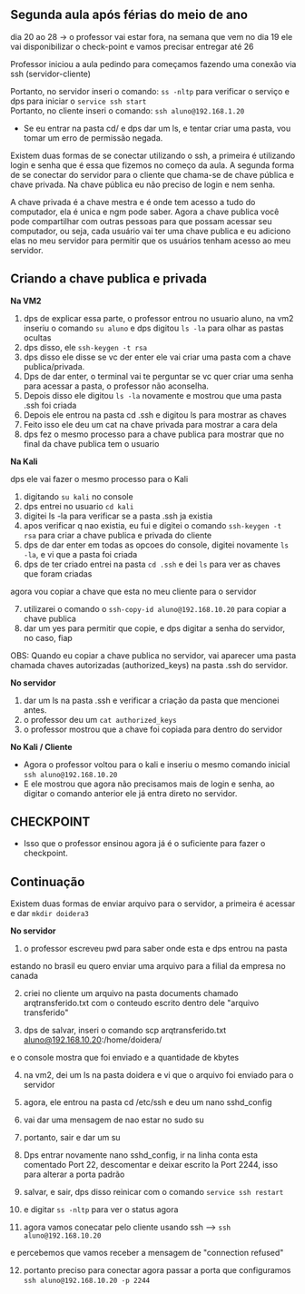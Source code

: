 ## Segunda aula após férias do meio de ano

dia 20 ao 28 ->  o professor vai estar fora, na semana que vem no dia 19 ele vai disponibilizar o check-point e vamos precisar entregar até 26

Professor iniciou a aula pedindo para começamos fazendo uma conexão via ssh (servidor-cliente)

Portanto, no servidor inseri o comando: `ss -nltp` para verificar o serviço e dps para iniciar o `service ssh start` <br>
Portanto, no cliente inseri o comando: `ssh aluno@192.168.1.20`

- Se eu entrar na pasta cd/ e dps dar um ls, e tentar criar uma pasta, vou tomar um erro de permissão negada.

Existem duas formas de se conectar utilizando o ssh, a primeira é utilizando login e senha que é essa que fizemos no começo da aula.
A segunda forma de se conectar do servidor para o cliente que chama-se de chave pública e chave privada. Na chave pública eu não preciso de login e nem senha.

A chave privada é a chave mestra e é onde tem acesso a tudo do computador, ela é unica e ngm pode saber. Agora a chave publica você pode compartilhar com outras pessoas para que possam acessar seu computador, ou seja, cada usuário vai ter uma chave publica e eu adiciono elas no meu servidor para permitir que os usuários tenham acesso ao meu servidor.

## Criando a chave publica e privada

**Na VM2** 

1. dps de explicar essa parte, o professor entrou no usuario aluno, na vm2 inseriu o comando `su aluno` e dps digitou `ls -la`  para olhar as pastas ocultas
2. dps disso, ele `ssh-keygen -t rsa`
3. dps disso ele disse se vc der enter ele vai criar uma pasta com a chave publica/privada. 
4. Dps de dar enter, o terminal vai te perguntar se vc quer criar uma senha para acessar a pasta, o professor não aconselha. 
5. Depois disso ele digitou `ls -la` novamente e mostrou que uma pasta .ssh foi criada
6. Depois ele entrou na pasta cd .ssh e digitou ls para mostrar as chaves
7. Feito isso ele deu um cat na chave privada para mostrar a cara dela
8. dps fez o mesmo processo para a chave publica para mostrar que no final da chave publica tem o usuario

**Na Kali** 

dps ele vai fazer o mesmo processo para o Kali

1. digitando `su kali` no console
2. dps entrei no usuario `cd kali`
3. digitei ls -la para verificar se a pasta .ssh ja existia
4. apos verificar q nao existia, eu fui e digitei o comando `ssh-keygen -t rsa` para criar a chave publica e privada do cliente
5. dps de dar enter em todas as opcoes do console, digitei novamente `ls -la`, e vi que a pasta foi criada
6. dps de ter criado entrei na pasta `cd .ssh` e dei `ls` para ver as chaves que foram criadas

agora vou copiar a chave que esta no meu cliente para o servidor


7. utilizarei o comando o `ssh-copy-id aluno@192.168.10.20` para copiar a chave publica
8. dar um yes para permitir que copie, e dps digitar a senha do servidor, no caso, fiap

OBS: Quando eu copiar a chave publica no servidor, vai aparecer uma pasta chamada chaves autorizadas (authorized_keys) na pasta .ssh do servidor.

**No servidor**

1. dar um ls na pasta .ssh e verificar a criação da pasta que mencionei antes.
2. o professor deu um `cat authorized_keys` 
3. o professor mostrou que a chave foi copiada para dentro do servidor

**No Kali / Cliente**

- Agora o professor voltou para o kali e inseriu o mesmo comando inicial `ssh aluno@192.168.10.20`
- E ele mostrou que agora não precisamos mais de login e senha, ao digitar o comando anterior ele já entra direto no servidor.


## CHECKPOINT

- Isso que o professor ensinou agora já é o suficiente para fazer o checkpoint.


## Continuação

Existem duas formas de enviar arquivo para o servidor, a primeira é acessar e dar `mkdir doidera3`

**No servidor**

1. o professor escreveu pwd para saber onde esta e dps entrou na pasta

estando no brasil eu quero enviar uma arquivo para a filial da empresa no canada

2. criei no cliente um arquivo na pasta documents chamado arqtransferido.txt com o conteudo escrito dentro dele "arquivo transferido"

3. dps de salvar, inseri o comando scp arqtransferido.txt aluno@192.168.10.20:/home/doidera/

e o console mostra que foi enviado e a quantidade de kbytes

4. na vm2, dei um ls na pasta doidera e vi que o arquivo foi enviado para o servidor

5. agora, ele entrou na pasta cd /etc/ssh e deu um nano sshd_config

6. vai dar uma mensagem de nao estar no sudo su 

7. portanto, sair e dar um su

8. Dps entrar novamente nano sshd_config, ir na linha conta esta comentado Port 22, descomentar e deixar escrito la Port 2244, isso para alterar a porta padrão

9. salvar, e sair, dps disso reinicar com o comando `service ssh restart`

10. e digitar `ss -nltp` para ver o status agora

11. agora vamos conecatar pelo cliente usando ssh --> `ssh aluno@192.168.10.20` 

e percebemos que vamos receber a mensagem de "connection refused"

12. portanto preciso para conectar agora passar a porta que configuramos `ssh aluno@192.168.10.20 -p 2244` 
